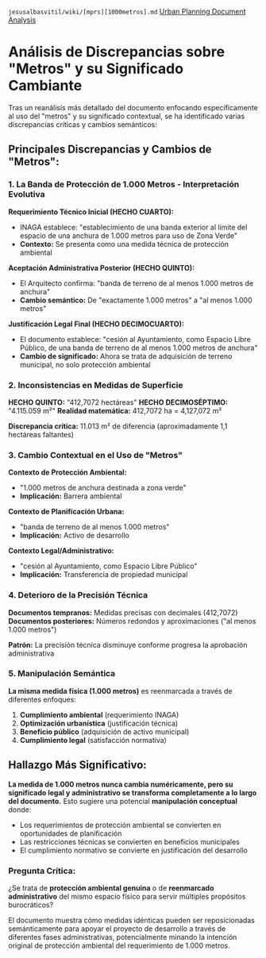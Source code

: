 `jesusalbasvitil/wiki/[mprs][1000metros].md`
[Urban Planning Document Analysis](https://claude.ai/public/artifacts/c87a85cc-3dcf-4bfe-a587-29f4fd421bfb)

# Análisis de Discrepancias sobre "Metros" y su Significado Cambiante

Tras un reanálisis más detallado del documento enfocando específicamente al uso del "metros" y su significado contextual, se ha identificado varias discrepancias críticas y cambios semánticos:

## Principales Discrepancias y Cambios de "Metros":

### 1. **La Banda de Protección de 1.000 Metros - Interpretación Evolutiva**

**Requerimiento Técnico Inicial (HECHO CUARTO):**
- INAGA establece: "establecimiento de una banda exterior al límite del espacio de una anchura de 1.000 metros para uso de Zona Verde"
- **Contexto:** Se presenta como una medida técnica de protección ambiental

**Aceptación Administrativa Posterior (HECHO QUINTO):**
- El Arquitecto confirma: "banda de terreno de al menos 1.000 metros de anchura"
- **Cambio semántico:** De "exactamente 1.000 metros" a "al menos 1.000 metros"

**Justificación Legal Final (HECHO DECIMOCUARTO):**
- El documento establece: "cesión al Ayuntamiento, como Espacio Libre Público, de una banda de terreno de al menos 1.000 metros de anchura"
- **Cambio de significado:** Ahora se trata de adquisición de terreno municipal, no solo protección ambiental

### 2. **Inconsistencias en Medidas de Superficie**

**HECHO QUINTO:** "412,7072 hectáreas"
**HECHO DECIMOSÉPTIMO:** "4.115.059 m²" 
**Realidad matemática:** 412,7072 ha = 4,127,072 m²

**Discrepancia crítica:** 11.013 m² de diferencia (aproximadamente 1,1 hectáreas faltantes)

### 3. **Cambio Contextual en el Uso de "Metros"**

**Contexto de Protección Ambiental:**
- "1.000 metros de anchura destinada a zona verde"
- **Implicación:** Barrera ambiental

**Contexto de Planificación Urbana:**
- "banda de terreno de al menos 1.000 metros"
- **Implicación:** Activo de desarrollo

**Contexto Legal/Administrativo:**
- "cesión al Ayuntamiento, como Espacio Libre Público"
- **Implicación:** Transferencia de propiedad municipal

### 4. **Deterioro de la Precisión Técnica**

**Documentos tempranos:** Medidas precisas con decimales (412,7072)
**Documentos posteriores:** Números redondos y aproximaciones ("al menos 1.000 metros")

**Patrón:** La precisión técnica disminuye conforme progresa la aprobación administrativa

### 5. **Manipulación Semántica**

**La misma medida física (1.000 metros)** es reenmarcada a través de diferentes enfoques:

1. **Cumplimiento ambiental** (requerimiento INAGA)
2. **Optimización urbanística** (justificación técnica)
3. **Beneficio público** (adquisición de activo municipal)
4. **Cumplimiento legal** (satisfacción normativa)

## Hallazgo Más Significativo:

**La medida de 1.000 metros nunca cambia numéricamente, pero su significado legal y administrativo se transforma completamente a lo largo del documento.** Esto sugiere una potencial **manipulación conceptual** donde:

- Los requerimientos de protección ambiental se convierten en oportunidades de planificación
- Las restricciones técnicas se convierten en beneficios municipales
- El cumplimiento normativo se convierte en justificación del desarrollo

### Pregunta Crítica:

¿Se trata de **protección ambiental genuina** o de **reenmarcado administrativo** del mismo espacio físico para servir múltiples propósitos burocráticos?

El documento muestra cómo medidas idénticas pueden ser reposicionadas semánticamente para apoyar el proyecto de desarrollo a través de diferentes fases administrativas, potencialmente minando la intención original de protección ambiental del requerimiento de 1.000 metros.